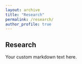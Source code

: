 ```yaml
---
layout: archive
title: "Research"
permalink: /research/
author_profile: true
---
```


## Research

Your custom markdown text here.
